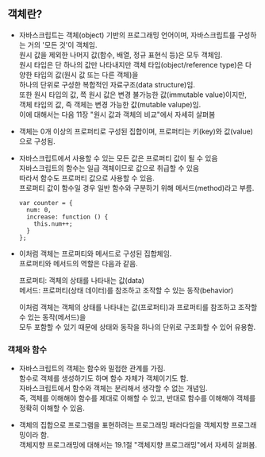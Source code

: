 

## 객체란?

- 자바스크립트는 객체(object) 기반의 프로그래밍 언어이며, 자바스크립트를 구성하는 거의 '모든 것'이 객체임.  
  원시 값을 제외한 나머지 값(함수, 배열, 정규 표현식 등)은 모두 객체임.  
  원시 타입은 단 하나의 값만 나타내지만 객체 타입(object/reference type)은 다양한 타입의 값(원시 값 또는 다른 객체)을  
  하나의 단위로 구성한 복합적인 자료구조(data structure)임.  
  또한 원시 타입의 값, 쯕 원시 값은 변경 불가능한 값(immutable value)이지만,  
  객체 타입의 값, 즉 객체는 변경 가능한 값(mutable valupe)임.  
  이에 대해서는 다음 11장 "원시 값과 객체의 비교"에서 자세히 살펴봄  
  
  
- 객체는 0개 이상의 프로퍼티로 구성된 집합이며, 프로퍼티는 키(key)와 값(value)으로 구성됨.  

- 자바스크립트에서 사용할 수 있는 모든 값은 프로퍼티 값이 될 수 있음  
  자바스크립트의 함수는 일급 객체이므로 값으로 취급할 수 있음  
  따라서 함수도 프로퍼티 값으로 사용할 수 있음.  
  프로퍼티 값이 함수일 경우 일반 함수와 구분하기 위해 메서드(method)라고 부름.  
  
  ```
  var counter = {
    num: 0,
    increase: function () {
      this.num++;
    }
  };
  ```
  
- 이처럼 객체는 프로퍼티와 메서드로 구성된 집합체임.  
  프로퍼티와 메서드의 역할은 다음과 같음.  
  
  프로퍼티: 객체의 상태를 나타내는 값(data)  
  메서드: 프로퍼티(상태 데이터)를 참조하고 조작할 수 있는 동작(behavior)  
  
  이처럼 객체는 객체의 상태를 나타내는 값(프로퍼티)과 프로퍼티를 참조하고 조작할 수 있는 동작(메서드)을  
  모두 포함할 수 있기 때문에 상태와 동작을 하나의 단위로 구조화할 수 있어 유용함.  
  
  
### 객체와 함수

- 자바스크립트의 객체는 함수와 밀접한 관계를 가짐.  
  함수로 객체를 생성하기도 하며 함수 자체가 객체이기도 함.  
  자바스크립트에서 함수와 객체는 분리해서 생각할 수 없는 개념임.  
  즉, 객체를 이해해야 함수를 제대로 이해할 수 있고, 반대로 함수를 이해해야 객체를 정확히 이해할 수 있음.  
  
  
- 객체의 집합으로 프로그램을 표현하려는 프로그래밍 패러다임을 객체지향 프로그래밍이라 함.  
  객체지향 프로그래밍에 대해서는 19.1절 "객체지향 프로그래밍"에서 자세히 살펴봄.  
  
  
  
  
  
  
  
  

  
